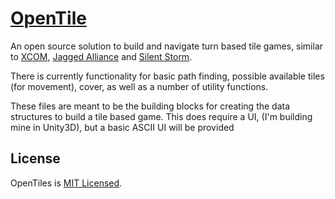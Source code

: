 # [OpenTile](https://github.com/samsmithnz/OpenTile)

An open source solution to build and navigate turn based tile games, similar to [XCOM](https://en.wikipedia.org/wiki/X-COM), [Jagged Alliance](https://en.wikipedia.org/wiki/Jagged_Alliance_(series)#Jagged_Alliance_2) and [Silent Storm](https://en.wikipedia.org/wiki/Silent_Storm). 

There is currently functionality for basic path finding, possible available tiles (for movement), cover, as well as a number of utility functions. 

These files are meant to be the building blocks for creating the data structures to build a tile based game. This does require a UI, (I'm building mine in Unity3D), but a basic ASCII UI will be provided

## License

OpenTiles is [MIT Licensed](https://github.com/samsmithnz/OpenTile/blob/master/LICENSE.txt).
